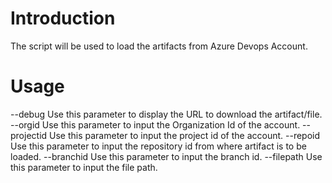 # Introduction
The script will be used to load the artifacts from Azure Devops Account. 

# Usage
--debug       Use this parameter to display the URL to download the artifact/file.
--orgid       Use this parameter to input the Organization Id of the account.
--projectid   Use this parameter to input the project id of the account.
--repoid      Use this parameter to input the repository id from where artifact is to be loaded.
--branchid    Use this parameter to input the branch id.
--filepath    Use this parameter to input the file path.

